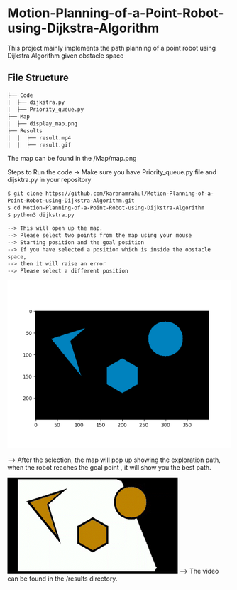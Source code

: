 # Motion-Planning-of-a-Point-Robot-using-Dijkstra-Algorithm


This project mainly implements the path planning of a point robot using
Dijkstra Algorithm given obstacle space

## File Structure

```
├── Code
|  ├── dijkstra.py
|  ├── Priority_queue.py
├── Map
|  ├── display_map.png
├── Results
|  |  ├── result.mp4
|  |  ├── result.gif

```
The map can be found in the /Map/map.png

Steps to Run the code 
-> Make sure you have Priority_queue.py file and dijsktra.py in your repository


```
$ git clone https://github.com/karanamrahul/Motion-Planning-of-a-Point-Robot-using-Dijkstra-Algorithm.git
$ cd Motion-Planning-of-a-Point-Robot-using-Dijkstra-Algorithm
$ python3 dijkstra.py
```

```
--> This will open up the map.
--> Please select two points from the map using your mouse 
--> Starting position and the goal position 
--> If you have selected a position which is inside the obstacle space, 
--> then it will raise an error
--> Please select a different position
```
![](https://github.com/karanamrahul/Motion-Planning-of-a-Point-Robot-using-Dijkstra-Algorithm/blob/main/map/display_map.png)


--> After the selection, the map will pop up showing the 
    exploration path, when the robot reaches the goal point
    , it will show you the best path.

![](https://github.com/karanamrahul/Motion-Planning-of-a-Point-Robot-using-Dijkstra-Algorithm/blob/main/results/result.gif)
--> The video can be found in the /results directory.
    
       
